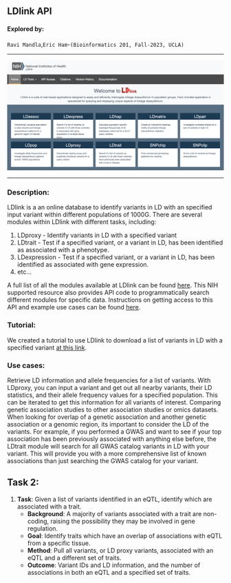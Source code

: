 ## LDlink API

####  Explored by: 

`Ravi Mandla`,`Eric Ham`-`(Bioinformatics 201, Fall-2023, UCLA)`

---------

![img](img/ldlink.png)

--------

### Description: 

LDlink is a an online database to identify variants in LD with an specified input variant within different populations of 1000G. There are several modules within LDlink with different
tasks, including:

1. LDproxy - Identify variants in LD with a specified variant
2. LDtrait - Test if a specified variant, or a variant in LD, has been identified as associated with a phenotype.
3. LDexpression - Test if a specified variant, or a variant in LD, has been identified as associated with gene expression.
4. etc...

A full list of all the modules available at LDlink can be found [here](https://ldlink.nih.gov/?tab=home). This NIH supported resource also provides API code to programmatically search
different modules for specific data. Instructions on getting access to this API and example use cases can be found [here](https://ldlink.nih.gov/?tab=apiaccess).

### Tutorial: 

We created a tutorial to use LDlink to download a list of variants in LD with a specified variant [at this link](https://colab.research.google.com/drive/1vBk1XutVZIHtuxYq4zJCBcR6lZA1EcIx?usp=sharing).

### Use cases: 

Retrieve LD information and allele frequencies for a list of variants. With LDproxy, you can input a variant and get out all nearby variants, their LD statistics, and their allele frequency values for a specified population. This can be iterated to get this information for all variants of interest. Comparing genetic association studies to other association studies or omics datasets. When looking for overlap of a genetic association and another genetic association or a genomic region, its important to consider the LD of the variants. For example, if you performed a GWAS and want to see if your top association has been previously associated with anything else before, the LDtrait module will search for all GWAS catalog variants in LD with your variant. This will provide you with a more comprehensive list of known associations than just searching the GWAS catalog for your variant.

## Task 2:
1. **Task**: Given a list of variants identified in an eQTL, identify which are associated with a trait.
    * **Background**: A majority of variants associated with a trait are non-coding, raising the possibility they may be involved in gene regulation. 
    * **Goal**: Identify traits which have an overlap of associations with eQTL from a specific tissue.
    * **Method**: Pull all variants, or LD proxy variants, associated with an eQTL and a different set of traits. 
    * **Outcome**: Variant IDs and LD information, and the number of associations in both an eQTL and a specified set of traits.
